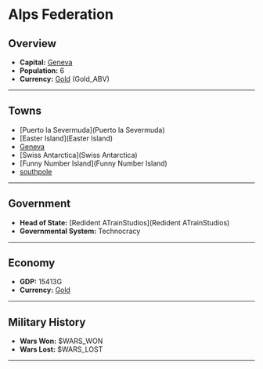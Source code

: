 # Alps Federation

## Overview

- **Capital:** [Geneva](Geneva)
- **Population:** 6
- **Currency:** [Gold](Gold) (Gold_ABV)

---

## Towns

- [Puerto la Severmuda](Puerto la Severmuda)
- [Easter Island](Easter Island)
- [Geneva](Geneva)
- [Swiss Antarctica](Swiss Antarctica)
- [Funny Number Island](Funny Number Island)
- [southpole](southpole)

---

## Government

- **Head of State:** [Redident ATrainStudios](Redident ATrainStudios)
- **Governmental System:** Technocracy

---

## Economy

- **GDP:** 15413G
- **Currency:** [Gold](Gold)

---

## Military History

- **Wars Won:** $WARS_WON
- **Wars Lost:** $WARS_LOST

---

